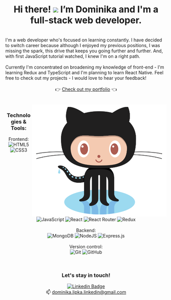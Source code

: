 <h1 align='center'> Hi there! <img src="https://raw.githubusercontent.com/MartinHeinz/MartinHeinz/master/wave.gif" width="25px"> I’m Dominika and I'm a full-stack web developer. </h1>

<br />
I'm a web developer who's focused on learning constantly. I have decided to switch career because although I enjoyed my previous positions, I was missing the spark, this drive that keeps you going further and further. And, with first JavaScript tutorial watched, I knew I'm on a right path. 
<br />
<br />
Currently I'm concentrated on broadening my knowledge of front-end - I'm learning Redux and TypeScript and I'm planning to learn React Native. Feel free to check out my projects - I would love to hear your feedback!
<br />
<br />
<div align='center' >
 👉  <a href='https://d-lipka-portfolio.netlify.app'>Check out my portfolio</a>  👈
</div>
<br />
<br />

<img align="right" alt="idea" src="https://github.com/dominikalipka/dominikalipka/blob/main/Octocat.png"  height="350" />

<div align='center' >

### Technologies & Tools:

Frontend: <br />
![HTML5](https://img.shields.io/badge/html5-%23E34F26.svg?style=for-the-badge&logo=html5&logoColor=white)
![CSS3](https://img.shields.io/badge/css3-%231572B6.svg?style=for-the-badge&logo=css3&logoColor=white)
![JavaScript](https://img.shields.io/badge/javascript-%23323330.svg?style=for-the-badge&logo=javascript&logoColor=%23F7DF1E)
![React](https://img.shields.io/badge/react-%2320232a.svg?style=for-the-badge&logo=react&logoColor=%2361DAFB)
![React Router](https://img.shields.io/badge/React_Router-CA4245?style=for-the-badge&logo=react-router&logoColor=white)
![Redux](https://img.shields.io/badge/redux-%23593d88.svg?style=for-the-badge&logo=redux&logoColor=white)
<br /><br />
Backend:
<br />
![MongoDB](https://img.shields.io/badge/MongoDB-%234ea94b.svg?style=for-the-badge&logo=mongodb&logoColor=white)
![NodeJS](https://img.shields.io/badge/node.js-6DA55F?style=for-the-badge&logo=node.js&logoColor=white)
![Express.js](https://img.shields.io/badge/express.js-%23404d59.svg?style=for-the-badge&logo=express&logoColor=%2361DAFB)
 <br /><br />
Version control:
 <br />
![Git](https://img.shields.io/badge/git-%23F05033.svg?style=for-the-badge&logo=git&logoColor=white)
![GitHub](https://img.shields.io/badge/github-%23121011.svg?style=for-the-badge&logo=github&logoColor=white)

<br />
 
### Let's stay in touch!
[![Linkedin Badge](https://img.shields.io/badge/-LinkedIn-0e76a8?style=flat-square&logo=Linkedin&logoColor=white)](https://linkedin.com/in/dominika-lipka) 
<br />📫 dominika.lipka.linkedin@gmail.com
</div>

<!-- [![Top Langs](https://github-readme-stats.vercel.app/api/top-langs/?username=dominikalipka&theme=dark)](https://github.com/dominikalipka) -->


